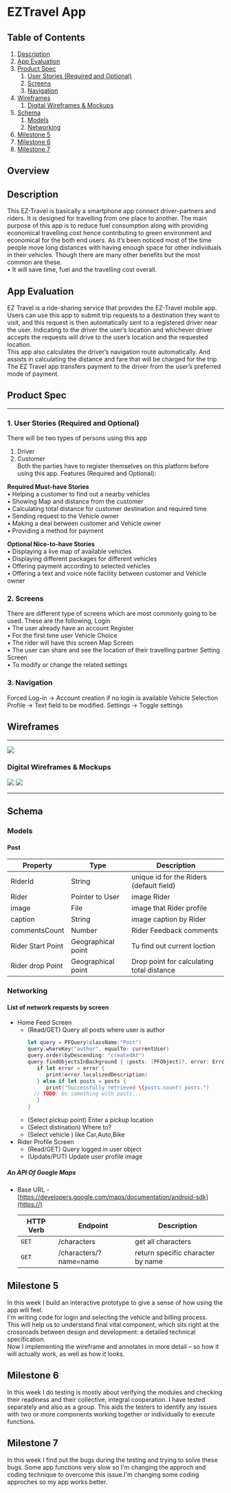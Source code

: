 

EZTravel App
===



## Table of Contents
1. [Description](#Description)
2. [App Evaluation](#AppEvaluation)
3. [Product Spec](#ProductSpec)
    1. [User Stories (Required and Optional)](#subparagraph1)
    2. [Screens](#subparagraph2)
    3. [Navigation](#subparagraph3)
4. [Wireframes](#paragraph2)
    1. [Digital Wireframes & Mockups](#subparagraph4)
5. [Schema](#paragraph3)
    1. [Models](#subparagraph5)
    2. [Networking](#subparagraph6)
6. [Milestone 5](#paragraph4)
7. [Milestone 6](#paragraph5)
8. [Milestone 7](#paragraph6)
## Overview
## Description<a name="Description"></a>
This EZ-Travel is basically a smartphone app connect driver-partners and riders. It is designed for travelling from one place to another. The main purpose of this app is to reduce fuel consumption along with providing economical travelling cost hence contributing to green environment and economical for the both end users. As it’s been noticed most of the time people move long distances with having enough space for other individuals in their vehicles. Though there are many other benefits but the most common are these.  
•	It will save time, fuel and the travelling cost overall.


## App Evaluation<a name="AppEvaluation"></a>
EZ Travel is a ride-sharing service that provides the EZ-Travel mobile app. Users can use this app to submit trip requests to a destination they want to visit, and this request is then automatically sent to a registered driver near the user. Indicating to the driver the user’s location and whichever driver accepts the requests will drive to the user’s location and the requested location.  
This app also calculates the driver’s navigation route automatically. And assists in calculating the distance and fare that will be charged for the trip. The EZ Travel app transfers payment to the driver from the user’s preferred mode of payment.


## Product Spec <a name="ProductSpec"></a>
---
### 1. User Stories (Required and Optional) <a name="subparagraph1"></a> 
There will be two types of persons using this app
1.	Driver
2.	Customer  
Both the parties have to register themselves on this platform before using this app.
Features (Required and Optional):

**Required Must-have Stories**  
•	Helping a customer to find out a nearby vehicles   
•	Showing Map and  distance from the customer  
•	Calculating total distance for customer destination and required time   
•	Sending request to the Vehicle owner  
•	Making a deal between customer and Vehicle owner  
•	Providing a method for payment   

**Optional Nice-to-have Stories**  
•	Displaying a live map of available  vehicles  
•	Displaying different packages for different vehicles  
•	Offering payment according to selected vehicles  
•	Offering a text and voice note facility between customer and  Vehicle owner  
### 2. Screens <a name="subparagraph2"></a> 
There are different type of screens which are most commonly going to be used. These are the following,
Login   
•	The user already have an account Register    
•	For the first time user Vehicle Choice  
•	The rider will have this screen Map Screen    
•	The user can share and see the location of their travelling partner Setting Screen     
•	To modify or change the related settings   

### 3. Navigation <a name="subparagraph3"></a>
Forced Log-in -> Account creation if no login is available
Vehicle Selection 
Profile -> Text field to be modified.
Settings -> Toggle settings



## Wireframes  <a name="paragraph2"></a>
---
![](https://i.imgur.com/pCwIzOU.jpg)

### Digital Wireframes & Mockups <a name="subparagraph4"></a>
![](https://i.imgur.com/uVyo1yk.jpg)
![](https://i.imgur.com/nUKmkjw.jpg)

---
## Schema <a name="paragraph3"></a>
### Models <a name="subparagraph5"></a>
#### Post 

   | Property      | Type     | Description |
   | ------------- | -------- | ------------|
   | RiderId      | String   | unique id for the Riders (default field) |
   | Rider        | Pointer to User| image Rider |
   | image         | File     | image that Rider profile |
   | caption       | String   | image caption by Rider |
   | commentsCount | Number   |Rider Feedback comments |
   Rider Start Point     | Geographical point | Tu find out current loction
   |  Rider drop Point      | Geographical point | Drop point for calculating total distance |
   
   ### Networking <a name="subparagraph6"></a>
#### List of network requests by screen
   - Home Feed Screen
      - (Read/GET) Query all posts where user is author
         ```swift
         let query = PFQuery(className:"Post")
         query.whereKey("author", equalTo: currentUser)
         query.order(byDescending: "createdAt")
         query.findObjectsInBackground { (posts: [PFObject]?, error: Error?) in
            if let error = error { 
               print(error.localizedDescription)
            } else if let posts = posts {
               print("Successfully retrieved \(posts.count) posts.")
           // TODO: Do something with posts...
            }
         }
         ```
      - (Select pickup point) Enter a pickup location
      - (Select distination) Where to?
      - (Select vehicle ) like Car,Auto,Bike
   - Rider Profile Screen
      - (Read/GET) Query logged in user object
      - (Update/PUT) Update user profile image

##### An API Of Google Maps
- Base URL - [https://developers.google.com/maps/documentation/android-sdk](https://)

   HTTP Verb | Endpoint | Description
   ----------|----------|------------
    `GET`    | /characters | get all characters
    `GET`    | /characters/?name=name | return specific character by name
## Milestone 5  <a name="paragraph4"></a>
In this week I build an interactive prototype to give a sense of how using the app will feel.  
I'm writing code for login and selecting the vehicle  and billing process.  
This will help us to understand final vital component, which sits right at the crossroads between design and development: a detailed technical specification.  
Now I implementing  the wireframe and annotates in more detail – so how it will actually work, as well as how it looks. 

## Milestone 6  <a name="paragraph5"></a>
In this week I do testing is mostly about verifying the modules and checking their readiness and their collective, integral cooperation. I have  tested separately and also as a group. This aids the testers to identify any issues with two or more components working together or individually to execute functions.
## Milestone 7  <a name="paragraph6"></a>
In this week I find out the bugs during the testing and trying to solve these bugs. Some app functions very slow so I'm changing the approch and coding technique to overcome this issue.I'm changing some coding approches so my app works better.
